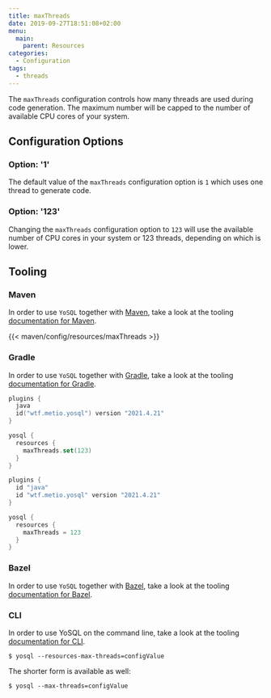 ```yaml
---
title: maxThreads
date: 2019-09-27T18:51:08+02:00
menu:
  main:
    parent: Resources
categories:
  - Configuration
tags:
  - threads
---
```


The `maxThreads` configuration controls how many threads are used during code generation. The maximum number will be capped to the number of available CPU cores of your system.

## Configuration Options

### Option: '1'

The default value of the `maxThreads` configuration option is `1` which uses one thread to generate code.

### Option: '123'

Changing the `maxThreads` configuration option to `123` will use the available number of CPU cores in your system or 123 threads, depending on which is lower.

## Tooling

### Maven

In order to use `YoSQL` together with [Maven](https://maven.apache.org/), take a look at the tooling [documentation for Maven](/tooling/maven/).

{{< maven/config/resources/maxThreads >}}

### Gradle

In order to use `YoSQL` together with [Gradle](https://gradle.org/), take a look at the tooling [documentation for Gradle](/tooling/gradle/).

```kotlin
plugins {
  java
  id("wtf.metio.yosql") version "2021.4.21"
}

yosql {
  resources {
    maxThreads.set(123)
  }
}
```

```groovy
plugins {
  id "java"
  id "wtf.metio.yosql" version "2021.4.21"
}

yosql {
  resources {
    maxThreads = 123
  }
}
```

### Bazel

In order to use `YoSQL` together with [Bazel](https://bazel.build/), take a look at the tooling [documentation for Bazel](/tooling/bazel/).

### CLI

In order to use YoSQL on the command line, take a look at the tooling [documentation for CLI](/tooling/cli/).

```shell
$ yosql --resources-max-threads=configValue
```

The shorter form is available as well:

```shell
$ yosql --max-threads=configValue
```
